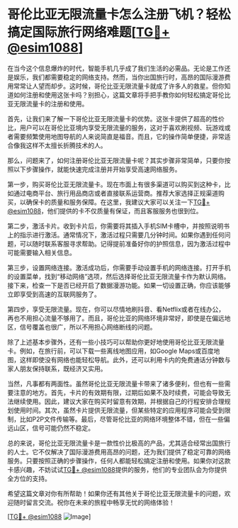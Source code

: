 # 哥伦比亚无限流量卡怎么注册飞机？轻松搞定国际旅行网络难题[[TG💪+ @esim1088](https://t.me/s/esim1088)]

在当今这个信息爆炸的时代，智能手机几乎成了我们生活的必需品。无论是工作还是娱乐，我们都需要稳定的网络支持。然而，当你出国旅行时，高昂的国际漫游费用常常让人望而却步。这时候，哥伦比亚无限流量卡就成了许多人的救星。但你知道如何注册和使用这张卡吗？别担心，这篇文章将手把手教你如何轻松搞定哥伦比亚无限流量卡的注册和使用。

首先，让我们来了解一下哥伦比亚无限流量卡的优势。这张卡提供了超高的性价比，用户可以在哥伦比亚境内享受无限流量的服务，这对于喜欢刷视频、玩游戏或者需要频繁使用地图导航的人来说简直是福音。而且，它的操作简单便捷，非常适合像我这样不太擅长折腾技术的人。

那么，问题来了，如何注册哥伦比亚无限流量卡呢？其实步骤非常简单，只要你按照以下步骤操作，就能快速完成注册并开始享受高速网络服务。

第一步，购买哥伦比亚无限流量卡。现在市面上有很多渠道可以购买到这种卡，比如通过电商平台、旅行用品商店或者直接联系运营商。推荐大家选择正规渠道购买，以确保卡的质量和服务保障。在这里，我建议大家可以关注一下[TG💪+ @esim1088](https://t.me/s/esim1088)，他们提供的卡不仅质量有保证，而且客服服务也很到位。

第二步，激活卡片。收到卡片后，你需要将其插入手机SIM卡槽中，并按照说明书上的指示进行激活。通常情况下，激活过程只需要几分钟时间。如果你遇到任何问题，可以随时联系客服寻求帮助。记得提前准备好你的护照信息，因为激活过程中可能需要输入相关信息。

第三步，设置网络连接。激活成功后，你需要手动设置手机的网络连接。打开手机的设置菜单，找到“移动网络”选项，然后选择哥伦比亚无限流量卡作为默认网络。接下来，检查一下是否已经开启了数据漫游功能。如果一切设置正确，你应该能够立即享受到高速的互联网服务了。

第四步，享受无限流量。现在，你可以尽情地刷抖音、看Netflix或者在线办公，再也不用担心流量不够用了。而且，哥伦比亚的网络环境非常好，即使是在偏远地区，信号覆盖也很广，所以不用担心网络断线的问题。

除了上述基本步骤外，还有一些小技巧可以帮助你更好地使用哥伦比亚无限流量卡。例如，在旅行前，可以下载一些离线地图应用，如Google Maps或百度地图，这样即使没有网络也能轻松导航。此外，还可以利用卡内的免费通话分钟数与家人朋友保持联系，既经济又实用。

当然，凡事都有两面性。虽然哥伦比亚无限流量卡带来了诸多便利，但也有一些需要注意的地方。首先，卡片的有效期有限，过期后如果不及时续费，可能会导致无法继续使用。因此，建议大家在购买时留意有效期，并根据自己的行程安排合理规划使用时间。其次，虽然卡片提供无限流量，但某些特定的应用程序可能会受到限制，比如P2P文件传输等。最后，尽管哥伦比亚的网络环境整体不错，但在一些偏远山区，信号可能仍然不稳定。

总的来说，哥伦比亚无限流量卡是一款性价比极高的产品，尤其适合经常出国旅行的人士。它不仅解决了国际漫游费用高昂的问题，还为我们提供了稳定可靠的网络服务。只要按照正确的步骤操作，任何人都能轻松搞定注册和使用。如果你对这款卡感兴趣，不妨试试[TG💪+ @esim1088](https://t.me/s/esim1088)提供的服务，他们的专业团队会为你提供全方位的支持。

希望这篇文章对你有所帮助！如果你还有其他关于哥伦比亚无限流量卡的问题，欢迎随时留言交流。祝你在未来的旅程中畅享无忧的网络体验！

[[TG💪+ @esim1088](https://t.me/s/esim1088) ![Image](https://i.postimg.cc/4NQfJmqS/Snipaste-2025-05-13-00-14-12.png)]